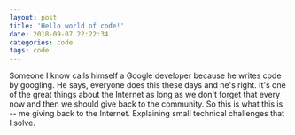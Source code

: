 ```yaml
---
layout: post
title: 'Hello world of code!'
date: 2018-09-07 22:22:34
categories: code
tags: code
---
```


Someone I know calls himself a Google developer because he writes code by googling. He says, everyone does this these days and he's right. 
It's one of the great things about the Internet as long as we don't forget that every now and then we should give back to the community.
So this is what this is -- me giving back to the Internet. Explaining small technical challenges that I solve.
	